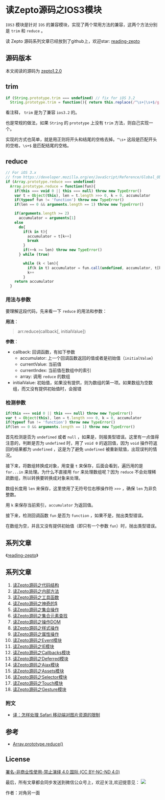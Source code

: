 # 读Zepto源码之IOS3模块

`IOS3` 模块是针对 `IOS` 的兼容模块，实现了两个常用方法的兼容，这两个方法分别是 `trim` 和 `reduce` 。 

读 Zepto 源码系列文章已经放到了github上，欢迎star: [reading-zepto](https://github.com/yeyuqiudeng/reading-zepto)

## 源码版本

本文阅读的源码为 [zepto1.2.0](https://github.com/madrobby/zepto/tree/v1.2.0)

## trim

```javascript
if (String.prototype.trim === undefined) // fix for iOS 3.2
  String.prototype.trim = function(){ return this.replace(/^\s+|\s+$/g, '') }
```

看注释， `trim` 是为了兼容 `ios3.2` 的。

也是常规的做法，如果 `String` 的 `prototype` 上没有 `trim` 方法，则自己实现一个。

实现的方式也简单，就是用正则将开头和结尾的空格去掉。`^\s+` 这段是匹配开头的空格，`\s+$` 是匹配结尾的空格。

## reduce

```javascript
// For iOS 3.x
// from https://developer.mozilla.org/en/JavaScript/Reference/Global_Objects/Array/reduce
if (Array.prototype.reduce === undefined)
  Array.prototype.reduce = function(fun){
    if(this === void 0 || this === null) throw new TypeError()
    var t = Object(this), len = t.length >>> 0, k = 0, accumulator
    if(typeof fun != 'function') throw new TypeError()
    if(len == 0 && arguments.length == 1) throw new TypeError()

    if(arguments.length >= 2)
      accumulator = arguments[1]
    else
      do{
        if(k in t){
          accumulator = t[k++]
          break
        }
        if(++k >= len) throw new TypeError()
      } while (true)

        while (k < len){
          if(k in t) accumulator = fun.call(undefined, accumulator, t[k], k, t)
          k++
        }
    return accumulator
  }

```

### 用法与参数

要理解这段代码，先来看一下 `reduce` 的用法和参数：

**用法**： 

> arr.reduce(callback[, initialValue])

**参数**：

* callback: 回调函数，有如下参数
  * accumulator: 上一个回调函数返回的值或者是初始值（`initialValue`）
  * currentValue: 当前值
  * currentIndex: 当前值在数组中的索引
  * array: 调用 `reduce` 的数组
* initialValue: 初始值，如果没有提供，则为数组的第一项。如果数组为空数组，而又没有提供初始值时，会报错

### 检测参数

```javascript
if(this === void 0 || this === null) throw new TypeError()
var t = Object(this), len = t.length >>> 0, k = 0, accumulator
if(typeof fun != 'function') throw new TypeError()
if(len == 0 && arguments.length == 1) throw new TypeError()
```

首先检测是否为 `undefined` 或者 `null` ，如果是，则报类型错误。这里有一点值得注意的，判断是否为 `undefined` 时，用了 `void 0` 的返回值，因为 `void` 操作符返回的结果都为 `undefined` ，这是为了避免 `undefined` 被重新赋值，出现误判的情况。

接下来，将数组转换成对象，用变量 `t` 来保存，后面会看到，遍历用的是 `for...in` 来处理。为什么不直接用 `for` 来处理数组呢？因为 `reduce` 不会处理稀疏数组，所以转换要转换成对象来处理。

数组长度用 `len` 来保存，这里使用了无符号位右移操作符 `>>>` ，确保 `len` 为非负整数。

用 `k` 来保存当前索引，`accumulator` 为返回值。

接下来，检测回调函数 `fun` 是否为 `function` ，如果不是，抛出类型错误。

 在数组为空，并且又没有提供初始值（即只有一个参数 `fun`）时，抛出类型错误。

## 系列文章

《[reading-zepto](https://yeyuqiudeng.gitbooks.io/reading-zepto/content/)》

## 系列文章

1. [读Zepto源码之代码结构](https://github.com/yeyuqiudeng/reading-zepto/blob/master/src/%E8%AF%BBZepto%E6%BA%90%E7%A0%81%E4%B9%8B%E4%BB%A3%E7%A0%81%E7%BB%93%E6%9E%84.md)
2. [读Zepto源码之内部方法](https://github.com/yeyuqiudeng/reading-zepto/blob/master/src/%E8%AF%BBZepto%E6%BA%90%E7%A0%81%E4%B9%8B%E5%86%85%E9%83%A8%E6%96%B9%E6%B3%95.md)
3. [读Zepto源码之工具函数](https://github.com/yeyuqiudeng/reading-zepto/blob/master/src/%E8%AF%BBZepto%E6%BA%90%E7%A0%81%E4%B9%8B%E5%B7%A5%E5%85%B7%E5%87%BD%E6%95%B0.md)
4. [读Zepto源码之神奇的$](https://github.com/yeyuqiudeng/reading-zepto/blob/master/src/%E8%AF%BBZepto%E6%BA%90%E7%A0%81%E4%B9%8B%E7%A5%9E%E5%A5%87%E7%9A%84%24.md)
5. [读Zepto源码之集合操作](https://github.com/yeyuqiudeng/reading-zepto/blob/master/src/%E8%AF%BBZepto%E6%BA%90%E7%A0%81%E4%B9%8B%E9%9B%86%E5%90%88%E6%93%8D%E4%BD%9C.md)
6. [读Zepto源码之集合元素查找](https://github.com/yeyuqiudeng/reading-zepto/blob/master/src/%E8%AF%BBZepto%E6%BA%90%E7%A0%81%E4%B9%8B%E9%9B%86%E5%90%88%E5%85%83%E7%B4%A0%E6%9F%A5%E6%89%BE.md)
7. [读Zepto源码之操作DOM](https://github.com/yeyuqiudeng/reading-zepto/blob/master/src/%E8%AF%BBZepto%E6%BA%90%E7%A0%81%E4%B9%8B%E6%93%8D%E4%BD%9CDOM.md)
8. [读Zepto源码之样式操作](https://github.com/yeyuqiudeng/reading-zepto/blob/master/src/%E8%AF%BBZepto%E6%BA%90%E7%A0%81%E4%B9%8B%E6%A0%B7%E5%BC%8F%E6%93%8D%E4%BD%9C.md)
9. [读Zepto源码之属性操作](https://github.com/yeyuqiudeng/reading-zepto/blob/master/src/%E8%AF%BBZepto%E6%BA%90%E7%A0%81%E4%B9%8B%E5%B1%9E%E6%80%A7%E6%93%8D%E4%BD%9C.md)
10. [读Zepto源码之Event模块](https://github.com/yeyuqiudeng/reading-zepto/blob/master/src/%E8%AF%BBZepto%E6%BA%90%E7%A0%81%E4%B9%8BEvent%E6%A8%A1%E5%9D%97.md)
11. [读Zepto源码之IE模块](https://github.com/yeyuqiudeng/reading-zepto/blob/master/src/%E8%AF%BBZepto%E6%BA%90%E7%A0%81%E4%B9%8BIE%E6%A8%A1%E5%9D%97.md)
12. [读Zepto源码之Callbacks模块](https://github.com/yeyuqiudeng/reading-zepto/blob/master/src/%E8%AF%BBZepto%E6%BA%90%E7%A0%81%E4%B9%8BCallbacks%E6%A8%A1%E5%9D%97.md)
13. [读Zepto源码之Deferred模块](https://github.com/yeyuqiudeng/reading-zepto/blob/master/src/%E8%AF%BBZepto%E6%BA%90%E7%A0%81%E4%B9%8BDeferred%E6%A8%A1%E5%9D%97.md)
14. [读Zepto源码之Ajax模块](https://github.com/yeyuqiudeng/reading-zepto/blob/master/src/%E8%AF%BBZepto%E6%BA%90%E7%A0%81%E4%B9%8BAjax%E6%A8%A1%E5%9D%97.md)
15. [读Zepto源码之Assets模块](https://github.com/yeyuqiudeng/reading-zepto/blob/master/src/%E8%AF%BBZepto%E6%BA%90%E7%A0%81%E4%B9%8Bassets%E6%A8%A1%E5%9D%97.md)
16. [读Zepto源码之Selector模块](https://github.com/yeyuqiudeng/reading-zepto/blob/master/src/%E8%AF%BBZepto%E6%BA%90%E7%A0%81%E4%B9%8BSelector%E6%A8%A1%E5%9D%97.md)
17. [读Zepto源码之Touch模块](https://github.com/yeyuqiudeng/reading-zepto/blob/master/src/%E8%AF%BBZepto%E6%BA%90%E7%A0%81%E4%B9%8BTouch%E6%A8%A1%E5%9D%97.md)
18. [读Zepto源码之Gesture模块](https://github.com/yeyuqiudeng/reading-zepto/blob/master/src/%E8%AF%BBZepto%E6%BA%90%E7%A0%81%E4%B9%8BGesture%E6%A8%A1%E5%9D%97.md)


### 附文

* [译：怎样处理 Safari 移动端对图片资源的限制](https://github.com/yeyuqiudeng/reading-zepto/blob/master/src/%E9%99%84%EF%BC%9A%E6%80%8E%E6%A0%B7%E5%A4%84%E7%90%86%20Safari%20%E7%A7%BB%E5%8A%A8%E7%AB%AF%E5%AF%B9%E5%9B%BE%E7%89%87%E8%B5%84%E6%BA%90%E7%9A%84%E9%99%90%E5%88%B6.md)


## 参考

* [Array.prototype.reduce()](https://developer.mozilla.org/en-US/docs/Web/JavaScript/Reference/Global_Objects/Array/Reduce)

## License

[署名-非商业性使用-禁止演绎 4.0 国际 (CC BY-NC-ND 4.0)](http://creativecommons.org/licenses/by-nc-nd/4.0/)

最后，所有文章都会同步发送到微信公众号上，欢迎关注,欢迎提意见：  ![](https://user-gold-cdn.xitu.io/2017/5/30/76626b0be42083d36b36f4a117dc1873) 

作者：对角另一面